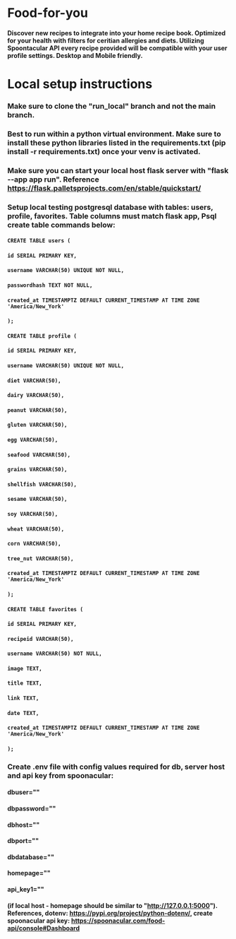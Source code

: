 # Food-for-you
#### Discover new recipes to integrate into your home recipe book. Optimized for your health with filters for ceritian allergies and diets. Utilizing Spoontacular API every recipe provided will be compatible with your user profile settings. Desktop and Mobile friendly.

# Local setup instructions
### Make sure to clone the "run_local" branch and not the main branch.
### Best to run within a python virtual environment. Make sure to install these python libraries listed in the requirements.txt (pip install -r requirements.txt) once your venv is activated.
### Make sure you can start your local host flask server with "flask --app app run". Reference https://flask.palletsprojects.com/en/stable/quickstart/
####
### Setup local testing postgresql database with tables: users, profile, favorites. Table columns must match flask app, Psql create table commands below:
#### `CREATE TABLE users (`
####   `id SERIAL PRIMARY KEY,`
####    `username VARCHAR(50) UNIQUE NOT NULL,`
####    `passwordhash TEXT NOT NULL,`
####    `created_at TIMESTAMPTZ DEFAULT CURRENT_TIMESTAMP AT TIME ZONE 'America/New_York'`
#### `);`

####
#### `CREATE TABLE profile (`
####     `id SERIAL PRIMARY KEY,`
####    `username VARCHAR(50) UNIQUE NOT NULL,`
####    `diet VARCHAR(50),`
####    `dairy VARCHAR(50),`
####    `peanut VARCHAR(50),`
####    `gluten VARCHAR(50),`
####    `egg VARCHAR(50),`
####    `seafood VARCHAR(50),`
####    `grains VARCHAR(50),`
####    `shellfish VARCHAR(50),`
####    `sesame VARCHAR(50),`
####    `soy VARCHAR(50),`
####    `wheat VARCHAR(50),`
####    `corn VARCHAR(50),`
####    `tree_nut VARCHAR(50),`
####    `created_at TIMESTAMPTZ DEFAULT CURRENT_TIMESTAMP AT TIME ZONE 'America/New_York'`
#### `);`

####
#### `CREATE TABLE favorites (`
####    `id SERIAL PRIMARY KEY,`
####    `recipeid VARCHAR(50),`
####    `username VARCHAR(50) NOT NULL,`
####    `image TEXT,`
####    `title TEXT,`
####    `link TEXT,`
####    `date TEXT,`
####    `created_at TIMESTAMPTZ DEFAULT CURRENT_TIMESTAMP AT TIME ZONE 'America/New_York'`
#### `);`

### Create .env file with config values required for db, server host and api key from spoonacular: 
#### dbuser=""
#### dbpassword=""
#### dbhost=""
#### dbport=""
#### dbdatabase=""
#### homepage=""
#### api_key1=""
#### (if local host - homepage should be similar to "http://127.0.0.1:5000"). References, dotenv: https://pypi.org/project/python-dotenv/, create spoonacular api key: https://spoonacular.com/food-api/console#Dashboard

